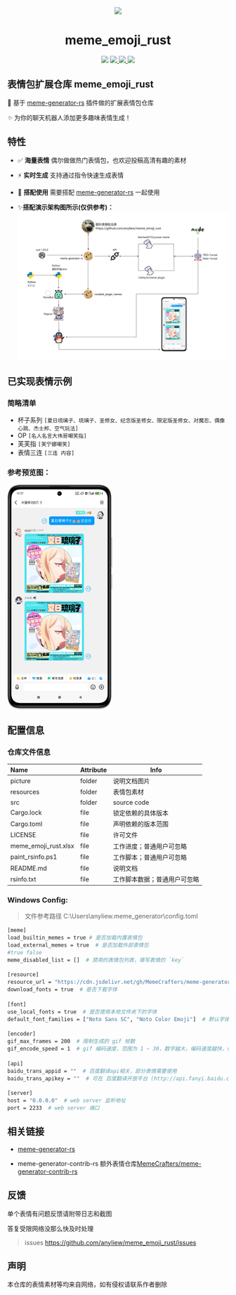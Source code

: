 <div align="center">
<img src="https://upload-bbs.miyoushe.com/upload/2025/05/08/365152535/0a154b759159adf6beb79d1582528fae_4082085489423633137.png" width=200 />

# meme_emoji_rust

<p align="center">
  <img src="https://img.shields.io/github/license/MemeCrafters/meme-generator-rs">
  <a href="https://crates.io/crates/meme_generator">
    <img src="https://img.shields.io/crates/v/meme_generator">
  </a>
  <a href="https://pypi.org/project/meme-generator">
    <img src="https://img.shields.io/pypi/v/meme-generator">
  </a>
  <a href="https://qm.qq.com/q/DVb9aGPmaQ">
    <img src="https://img.shields.io/badge/QQ%E7%BE%A4-743103809-orange">
  </a>
</p>

</div>

## 表情包扩展仓库 meme_emoji_rust

🚀 基于 [meme-generator-rs](https://github.com/MemeCrafters/meme-generator-rs) 插件做的扩展表情包仓库

*✨* 为你的聊天机器人添加更多趣味表情生成！


## 特性

- ✅ **海量表情** 偶尔做做热门表情包，也欢迎投稿高清有趣的素材
- ⚡ **实时生成** 支持通过指令快速生成表情
- 🔄 **搭配使用** 需要搭配 [meme-generator-rs](https://github.com/MemeCrafters/meme-generator-rs) 一起使用

- ✨**搭配演示架构图所示(仅供参考)：**
![架构图](./picture/meme_emoji_rs.jpg)



## 已实现表情示例
### 简略清单
- 杯子系列 `[夏日琉璃子、琉璃子、圣修女、纪念版圣修女、限定版圣修女、对魔忍、偶像心跳、杰士邦、空气玩法]`
- OP `[名人名言大伟哥嘲笑指]`
- 芙芙指 `[芙宁娜嘲笑]`
- 表情三连 `[三连 内容]`
### 参考预览图：
<img src="./picture/Phone.png" alt="image-20250312190444844" style="zoom:50%;" />


## 配置信息

### 仓库文件信息

| Name                 | Attribute | Info                         |
| :------------------- | --------- | ---------------------------- |
| picture              | folder    | 说明文档图片                 |
| resources            | folder    | 表情包素材                   |
| src                  | folder    | source code                  |
| Cargo.lock           | file      | 锁定依赖的具体版本           |
| Cargo.toml           | file      | 声明依赖的版本范围           |
| LICENSE              | file      | 许可文件                     |
| meme_emoji_rust.xlsx | file      | 工作进度；普通用户可忽略     |
| paint_rsinfo.ps1     | file      | 工作脚本；普通用户可忽略     |
| README.md            | file      | 说明文档                     |
| rsinfo.txt           | file      | 工作脚本数据；普通用户可忽略 |

### Windows Config:
> 文件参考路径 C:\Users\anyliew\.meme_generator\config.toml
```bash
[meme]
load_builtin_memes = true # 是否加载内置表情包
load_external_memes = true  # 是否加载外部表情包
#true false
meme_disabled_list = []  # 禁用的表情包列表，填写表情的 `key`

[resource]
resource_url = "https://cdn.jsdelivr.net/gh/MemeCrafters/meme-generator-rs@"  # 下载内置表情包图片/字体时的资源链接
download_fonts = true  # 是否下载字体

[font]
use_local_fonts = true  # 是否使用本地文件夹下的字体
default_font_families = ["Noto Sans SC", "Noto Color Emoji"]  # 默认字体

[encoder]
gif_max_frames = 200  # 限制生成的 gif 帧数
gif_encode_speed = 1  # gif 编码速度，范围为 1 ~ 30，数字越大，编码速度越快，但图片质量越差

[api]
baidu_trans_appid = ""  # 百度翻译api相关，部分表情需要使用
baidu_trans_apikey = ""  # 可在 百度翻译开放平台 (http://api.fanyi.baidu.com) 申请

[server]
host = "0.0.0.0"  # web server 监听地址
port = 2233  # web server 端口
```


## 相关链接

- [meme-generator-rs](https://github.com/MemeCrafters/meme-generator-rs) 

- meme-generator-contrib-rs 额外表情仓库[MemeCrafters/meme-generator-contrib-rs](https://github.com/MemeCrafters/meme-generator-contrib-rs) 

## 反馈
单个表情有问题反馈请附带日志和截图

答复受限网络没那么快及时处理

> issues https://github.com/anyliew/meme_emoji_rust/issues 


## 声明

本仓库的表情素材等均来自网络，如有侵权请联系作者删除
